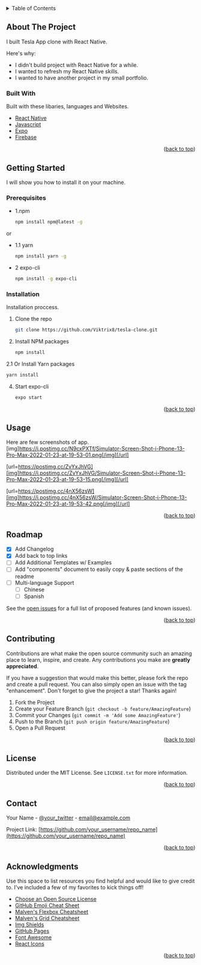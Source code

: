 <!-- TABLE OF CONTENTS -->
<details>
  <summary>Table of Contents</summary>
  <ol>
    <li>
      <a href="#about-the-project">About The Project</a>
      <ul>
        <li><a href="#built-with">Built With</a></li>
      </ul>
    </li>
    <li>
      <a href="#getting-started">Getting Started</a>
      <ul>
        <li><a href="#prerequisites">Prerequisites</a></li>
        <li><a href="#installation">Installation</a></li>
      </ul>
    </li>
    <li><a href="#usage">Usage</a></li>
    <li><a href="#roadmap">Roadmap</a></li>
    <li><a href="#contributing">Contributing</a></li>
    <li><a href="#license">License</a></li>
    <li><a href="#contact">Contact</a></li>
    <li><a href="#acknowledgments">Acknowledgments</a></li>
  </ol>
</details>



<!-- ABOUT THE PROJECT -->
## About The Project

I built Tesla App clone with React Native.

Here's why:
* I didn't build project with React Native for a while.
* I wanted to refresh my React Native skills.
* I wanted to have another project in my small portfolio.

### Built With

Built with these libaries, languages and Websites.

* [React Native](https://www.reactnative.dev)
* [Javascript](https://www.javascript.com)
* [Expo](https://expo.dev)
* [Firebase](https://firebase.google.com/)

<p align="right">(<a href="#top">back to top</a>)</p>


<!-- GETTING STARTED -->
## Getting Started

I will show you how to install it on your machine.

### Prerequisites

* 1.npm
  ```sh
  npm install npm@latest -g
  ```
or
* 1.1 yarn
  ```sh
  npm install yarn -g
  ```
  
* 2 expo-cli
  ```sh
  npm install -g expo-cli
  ```


### Installation

Installation proccess.

1. Clone the repo
   ```sh
   git clone https://github.com/Viktrix8/tesla-clone.git
   ```
2. Install NPM packages
   ```sh
   npm install
   ```
   
2.1 Or Install Yarn packages
   ```sh
  yarn install
   ```
   
4. Start expo-cli
   ```sh
   expo start
   ```

<p align="right">(<a href="#top">back to top</a>)</p>



<!-- USAGE EXAMPLES -->
## Usage

Here are few screenshots of app.
[img]https://i.postimg.cc/N9cxPXTf/Simulator-Screen-Shot-i-Phone-13-Pro-Max-2022-01-23-at-19-53-01.png[/img][/url]

[url=https://postimg.cc/ZvYxJhVG][img]https://i.postimg.cc/ZvYxJhVG/Simulator-Screen-Shot-i-Phone-13-Pro-Max-2022-01-23-at-19-53-15.png[/img][/url]

[url=https://postimg.cc/4nX56zsW][img]https://i.postimg.cc/4nX56zsW/Simulator-Screen-Shot-i-Phone-13-Pro-Max-2022-01-23-at-19-53-42.png[/img][/url]



<p align="right">(<a href="#top">back to top</a>)</p>



<!-- ROADMAP -->
## Roadmap

- [x] Add Changelog
- [x] Add back to top links
- [ ] Add Additional Templates w/ Examples
- [ ] Add "components" document to easily copy & paste sections of the readme
- [ ] Multi-language Support
    - [ ] Chinese
    - [ ] Spanish

See the [open issues](https://github.com/othneildrew/Best-README-Template/issues) for a full list of proposed features (and known issues).

<p align="right">(<a href="#top">back to top</a>)</p>



<!-- CONTRIBUTING -->
## Contributing

Contributions are what make the open source community such an amazing place to learn, inspire, and create. Any contributions you make are **greatly appreciated**.

If you have a suggestion that would make this better, please fork the repo and create a pull request. You can also simply open an issue with the tag "enhancement".
Don't forget to give the project a star! Thanks again!

1. Fork the Project
2. Create your Feature Branch (`git checkout -b feature/AmazingFeature`)
3. Commit your Changes (`git commit -m 'Add some AmazingFeature'`)
4. Push to the Branch (`git push origin feature/AmazingFeature`)
5. Open a Pull Request

<p align="right">(<a href="#top">back to top</a>)</p>



<!-- LICENSE -->
## License

Distributed under the MIT License. See `LICENSE.txt` for more information.

<p align="right">(<a href="#top">back to top</a>)</p>



<!-- CONTACT -->
## Contact

Your Name - [@your_twitter](https://twitter.com/your_username) - email@example.com

Project Link: [https://github.com/your_username/repo_name](https://github.com/your_username/repo_name)

<p align="right">(<a href="#top">back to top</a>)</p>



<!-- ACKNOWLEDGMENTS -->
## Acknowledgments

Use this space to list resources you find helpful and would like to give credit to. I've included a few of my favorites to kick things off!

* [Choose an Open Source License](https://choosealicense.com)
* [GitHub Emoji Cheat Sheet](https://www.webpagefx.com/tools/emoji-cheat-sheet)
* [Malven's Flexbox Cheatsheet](https://flexbox.malven.co/)
* [Malven's Grid Cheatsheet](https://grid.malven.co/)
* [Img Shields](https://shields.io)
* [GitHub Pages](https://pages.github.com)
* [Font Awesome](https://fontawesome.com)
* [React Icons](https://react-icons.github.io/react-icons/search)

<p align="right">(<a href="#top">back to top</a>)</p>



<!-- MARKDOWN LINKS & IMAGES -->
<!-- https://www.markdownguide.org/basic-syntax/#reference-style-links -->
[contributors-shield]: https://img.shields.io/github/contributors/othneildrew/Best-README-Template.svg?style=for-the-badge
[contributors-url]: https://github.com/othneildrew/Best-README-Template/graphs/contributors
[forks-shield]: https://img.shields.io/github/forks/othneildrew/Best-README-Template.svg?style=for-the-badge
[forks-url]: https://github.com/othneildrew/Best-README-Template/network/members
[stars-shield]: https://img.shields.io/github/stars/othneildrew/Best-README-Template.svg?style=for-the-badge
[stars-url]: https://github.com/othneildrew/Best-README-Template/stargazers
[issues-shield]: https://img.shields.io/github/issues/othneildrew/Best-README-Template.svg?style=for-the-badge
[issues-url]: https://github.com/othneildrew/Best-README-Template/issues
[license-shield]: https://img.shields.io/github/license/othneildrew/Best-README-Template.svg?style=for-the-badge
[license-url]: https://github.com/othneildrew/Best-README-Template/blob/master/LICENSE.txt
[linkedin-shield]: https://img.shields.io/badge/-LinkedIn-black.svg?style=for-the-badge&logo=linkedin&colorB=555
[linkedin-url]: https://linkedin.com/in/othneildrew
[product-screenshot]: images/screenshot.png
